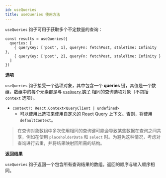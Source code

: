 ```yaml
---
id: useQueries
title: useQueries 使用方法
---
```


`useQueries` 钩子可用于获取多个不定数量的查询：

```tsx
const results = useQueries({
  queries: [
    { queryKey: ['post', 1], queryFn: fetchPost, staleTime: Infinity },
    { queryKey: ['post', 2], queryFn: fetchPost, staleTime: Infinity }
  ]
})
```

**选项**

`useQueries` 钩子接受一个选项对象，其中包含一个 **queries** 键，其值是一个数组，数组中的每个元素都是与 [`useQuery` 钩子](../reference/useQuery) 相同的查询选项对象（不包括 `context` 选项）。

- `context?: React.Context<QueryClient | undefined>`
  - 可以使用此选项来使用自定义的 React Query 上下文。否则，将使用 `defaultContext`。

> 在查询对象数组中多次使用相同的查询键可能会导致某些数据在查询之间共享，例如在使用 `placeholderData` 和 `select` 时。为避免这种情况，考虑对查询进行去重，并将结果映射回所需的结构。

**返回结果**

`useQueries` 钩子返回一个包含所有查询结果的数组。返回的顺序与输入顺序相同。

